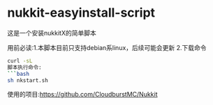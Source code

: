 # nukkit-easyinstall-script

这是一个安装nukkitX的简单脚本

用前必读:1.本脚本目前只支持debian系linux，后续可能会更新
2.下载命令 
```bash
curl -sL 
脚本执行命令:
```bash
sh nkstart.sh
```

使用的项目:https://github.com/CloudburstMC/Nukkit

